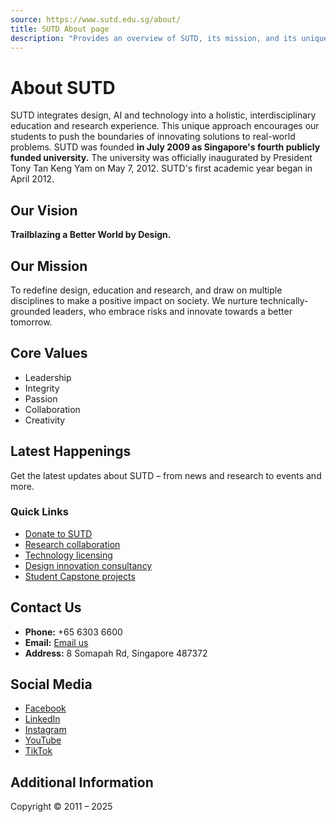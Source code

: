 ```yaml
---
source: https://www.sutd.edu.sg/about/
title: SUTD About page
description: "Provides an overview of SUTD, its mission, and its unique educational approach."
---
```

# About SUTD

SUTD integrates design, AI and technology into a holistic, interdisciplinary education and research experience. This unique approach encourages our students to push the boundaries of innovating solutions to real-world problems. SUTD was founded **in July 2009 as Singapore's fourth publicly funded university.** The university was officially inaugurated by President Tony Tan Keng Yam on May 7, 2012. SUTD's first academic year began in April 2012.

## Our Vision

**Trailblazing a Better World by Design.**

## Our Mission

To redefine design, education and research, and draw on multiple disciplines to make a positive impact on society. We nurture technically-grounded leaders, who embrace risks and innovate towards a better tomorrow.

## Core Values

- Leadership
- Integrity
- Passion
- Collaboration
- Creativity

## Latest Happenings

Get the latest updates about SUTD – from news and research to events and more.

### Quick Links

- [Donate to SUTD](https://www.sutd.edu.sg/about/partnering-with-sutd/giving/)
- [Research collaboration](https://www.sutd.edu.sg/enterprise/research-collaborations/)
- [Technology licensing](https://www.sutd.edu.sg/enterprise/technology-licensing/)
- [Design innovation consultancy](https://www.sutd.edu.sg/enterprise/design-innovation/)
- [Student Capstone projects](https://www.sutd.edu.sg/education/undergraduate/capstone/)

## Contact Us

- **Phone:** +65 6303 6600
- **Email:** [Email us](mailto:info@sutd.edu.sg)
- **Address:** 8 Somapah Rd, Singapore 487372

## Social Media

- [Facebook](https://www.facebook.com/sutdsingapore)
- [LinkedIn](https://www.linkedin.com/school/sutd)
- [Instagram](https://www.instagram.com/sutdsg)
- [YouTube](http://www.youtube.com/user/SUTDSingapore)
- [TikTok](https://www.tiktok.com/@sutd_sg)

## Additional Information

Copyright © 2011 – 2025
